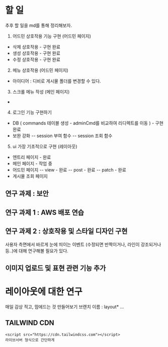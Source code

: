 # 할 일

추후 할 일을 md를 통해 정리해보자.

1. 어드민 상호작용 기능 구현 (어드민 페이지)

- 삭제 상호작용 - 구현 완료
- 생성 상호작용 - 구현 완료
- 수정 상호작용 - 구현 완료

2. 메뉴 상호작용 (어드민 페이지)

- 아이디어 : 디비로 게시물 폴더를 변경할 수 있다.

3. 스크롤 메뉴 작성 (메인 페이지)

-

4. 로그인 기능 구현하기

- DB ( commands 테이블 생성 - adminCmd를 비교하여 리디렉트를 이동 ) - 구현 완료
- 보완 강화
  -- session 부여 함수
  -- session 조회 함수

5. ui 가장 기초적으로 구현 (레이아웃)

- 엔트리 페이지 - 완료
- 메인 페이지 - 작업 중
- 어드민 페이지
  -- view - 완료
  -- post - 완료
  -- patch - 완료
- 게시물 조회 페이지

## 연구 과제 : 보안

## 연구 과제 1 : AWS 배포 연습

## 연구 과제 2 : 상호작용 및 스타일 디자인 구현

사용자 측면에서 바르게 눈에 띄이는 이벤트 (수정되면 반짝이거나, 라인이 강조되거나 등..)에 대해 연구해볼 필요가 있다.

## 이미지 업로드 및 표현 관련 기능 추가

# 레이아웃에 대한 연구

매일 감상 적고, 맘에드는 것 만들어보기
브랜치 이름 : layout\* ...

## TAILWIND CDN

```
<script src="https://cdn.tailwindcss.com"></script>
라이브서버 형식으로 간단하게
```
